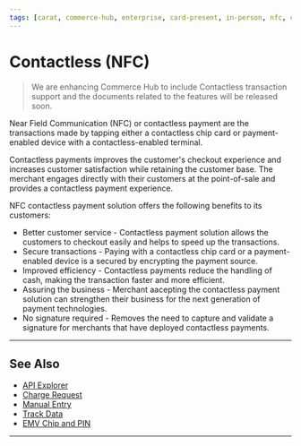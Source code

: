 ```yaml
---
tags: [carat, commerce-hub, enterprise, card-present, in-person, nfc, contactless]
---
```


# Contactless (NFC)

<!-- theme: danger -->
> We are enhancing Commerce Hub to include Contactless transaction support and the documents related to the features will be released soon.

Near Field Communication (NFC) or contactless payment are the transactions made by tapping either a contactless chip card or payment-enabled device with a contactless-enabled terminal.

Contactless payments improves the customer's checkout experience and increases customer satisfaction while retaining the customer base. The merchant engages directly with their customers at the point-of-sale and provides a contactless payment experience.

NFC contactless payment solution offers the following benefits to its customers:

- Better customer service - Contactless payment solution allows the customers to checkout easily and helps to speed up the transactions.
- Secure transactions - Paying with a contactless chip card or a payment-enabled device is a secured by encrypting the payment source.
- Improved efficiency - Contactless payments reduce the handling of cash, making the transaction faster and more efficient.
- Assuring the business - Merchant aacepting the contactless payment solution can strengthen their business for the next generation of payment technologies.
- No signature required - Removes the need to capture and validate a signature for merchants that have deployed contactless payments.

---

## See Also

- [API Explorer](../api/?type=post&path=/payments/v1/charges)
- [Charge Request](?path=docs/Resources/API-Documents/Payments/Charges.md)
- [Manual Entry](?path=docs/In-Person/Encrypted-Payments/Manual.md)
- [Track Data](?path=docs/In-Person/Encrypted-Payments/Track.md)
- [EMV Chip and PIN](?path=docs/In-Person/Encrypted-Payments/EMV.md)

---

